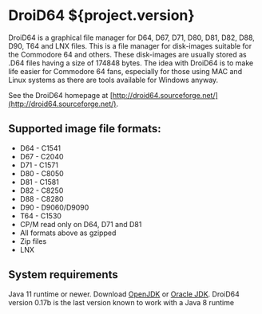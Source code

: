 # DroiD64 ${project.version}

DroiD64 is a graphical file manager for D64, D67, D71, D80, D81, D82, D88, D90, T64 and LNX files.
This is a file manager for disk-images suitable for the Commodore 64 and others.
These disk-images are usually stored as .D64 files having a size of 174848 bytes.
The idea with DroiD64 is to make life easier for Commodore 64 fans, especially for those using MAC and Linux systems as there are tools available for Windows anyway.

See the DroiD64 homepage at [http://droid64.sourceforge.net/](http://droid64.sourceforge.net/).

## Supported image file formats:

- D64 - C1541
- D67 - C2040
- D71 - C1571
- D80 - C8050
- D81 - C1581
- D82 - C8250
- D88 - C8280
- D90 - D9060/D9090
- T64 - C1530
- CP/M read only on D64, D71 and D81
- All formats above as gzipped
- Zip files
- LNX

## System requirements

Java 11 runtime or newer. Download [OpenJDK](http://adoptopenjdk.net/) or [Oracle JDK](http://java.oracle.com).
DroiD64 version 0.17b is the last version known to work with a Java 8 runtime
